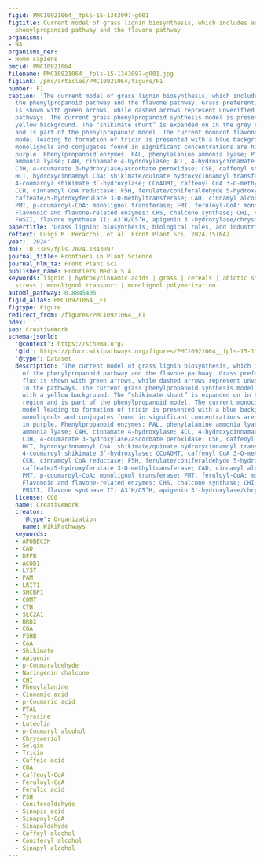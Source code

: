 ```yaml
---
figid: PMC10921064__fpls-15-1343097-g001
figtitle: Current model of grass lignin biosynthesis, which includes aspects of the
  phenylpropanoid pathway and the flavone pathway
organisms:
- NA
organisms_ner:
- Homo sapiens
pmcid: PMC10921064
filename: PMC10921064__fpls-15-1343097-g001.jpg
figlink: /pmc/articles/PMC10921064/figure/F1
number: F1
caption: 'The current model of grass lignin biosynthesis, which includes aspects of
  the phenylpropanoid pathway and the flavone pathway. Grass preferential carbon flux
  is shown with green arrows, while dashed arrows represent unverified steps in the
  pathways. The current grass phenylpropanoid synthesis model is presented with a
  yellow background. The “shikimate shunt” is expanded on in the grey shaded region
  and is part of the phenylpropanoid model. The current monocot flavone synthesis
  model leading to formation of tricin is presented with a blue background. Monocot
  monolignols and conjugates found in significant concentrations are highlighted in
  purple. Phenylpropanoid enzymes: PAL, phenylalanine ammonia lyase; PTAL, phenylalanine/tyrosine
  ammonia lyase; C4H, cinnamate 4-hydroxylase; 4CL, 4-hydroxycinnamate:CoA ligase;
  C3H, 4-coumarate 3-hydroxylase/ascorbate peroxidase; CSE, caffeoyl shikimate esterase;
  HCT, hydroxycinnamoyl CoA: shikimate/quinate hydroxycinnamoyl transferase; C3´H,
  4-coumaroyl shikimate 3´-hydroxylase; CCoAOMT, caffeoyl CoA 3-O-methyltransferase;
  CCR, cinnamoyl CoA reductase; F5H, ferulate/coniferaldehyde 5-hydroxylase; COMT,
  caffeate/5-hydroxyferulate 3-O-methyltransferase; CAD, cinnamyl alcohol dehydrogenase;
  PMT, p-coumaroyl-CoA: monolignol transferase; FMT, feruloyl-CoA: monolignol transferase.
  Flavonoid and flavone-related enzymes: CHS, chalcone synthase; CHI, chalcone isomerase;
  FNSII, flavone synthase II; A3’H/C5’H, apigenin 3′-hydroxylase/chrysoeriol 5′-hydroxylase'
papertitle: 'Grass lignin: biosynthesis, biological roles, and industrial applications'
reftext: Luigi M. Peracchi, et al. Front Plant Sci. 2024;15(NA).
year: '2024'
doi: 10.3389/fpls.2024.1343097
journal_title: Frontiers in Plant Science
journal_nlm_ta: Front Plant Sci
publisher_name: Frontiers Media S.A.
keywords: lignin | hydroxycinnamic acids | grass | cereals | abiotic stress | biotic
  stress | monolignol transport | monolignol polymerization
automl_pathway: 0.8845406
figid_alias: PMC10921064__F1
figtype: Figure
redirect_from: /figures/PMC10921064__F1
ndex: ''
seo: CreativeWork
schema-jsonld:
  '@context': https://schema.org/
  '@id': https://pfocr.wikipathways.org/figures/PMC10921064__fpls-15-1343097-g001.html
  '@type': Dataset
  description: 'The current model of grass lignin biosynthesis, which includes aspects
    of the phenylpropanoid pathway and the flavone pathway. Grass preferential carbon
    flux is shown with green arrows, while dashed arrows represent unverified steps
    in the pathways. The current grass phenylpropanoid synthesis model is presented
    with a yellow background. The “shikimate shunt” is expanded on in the grey shaded
    region and is part of the phenylpropanoid model. The current monocot flavone synthesis
    model leading to formation of tricin is presented with a blue background. Monocot
    monolignols and conjugates found in significant concentrations are highlighted
    in purple. Phenylpropanoid enzymes: PAL, phenylalanine ammonia lyase; PTAL, phenylalanine/tyrosine
    ammonia lyase; C4H, cinnamate 4-hydroxylase; 4CL, 4-hydroxycinnamate:CoA ligase;
    C3H, 4-coumarate 3-hydroxylase/ascorbate peroxidase; CSE, caffeoyl shikimate esterase;
    HCT, hydroxycinnamoyl CoA: shikimate/quinate hydroxycinnamoyl transferase; C3´H,
    4-coumaroyl shikimate 3´-hydroxylase; CCoAOMT, caffeoyl CoA 3-O-methyltransferase;
    CCR, cinnamoyl CoA reductase; F5H, ferulate/coniferaldehyde 5-hydroxylase; COMT,
    caffeate/5-hydroxyferulate 3-O-methyltransferase; CAD, cinnamyl alcohol dehydrogenase;
    PMT, p-coumaroyl-CoA: monolignol transferase; FMT, feruloyl-CoA: monolignol transferase.
    Flavonoid and flavone-related enzymes: CHS, chalcone synthase; CHI, chalcone isomerase;
    FNSII, flavone synthase II; A3’H/C5’H, apigenin 3′-hydroxylase/chrysoeriol 5′-hydroxylase'
  license: CC0
  name: CreativeWork
  creator:
    '@type': Organization
    name: WikiPathways
  keywords:
  - APOBEC3H
  - CAD
  - DFFB
  - ACOD1
  - LYST
  - PAM
  - LRIT1
  - SHCBP1
  - COMT
  - CTH
  - SLC2A1
  - BRD2
  - CGA
  - FSHB
  - CoA
  - Shikimate
  - Apigenin
  - p-Coumaraldehyde
  - Naringenin chalcone
  - CHI
  - Phenylalanine
  - Cinnamic acid
  - p-Coumaric acid
  - PTAL
  - Tyrosine
  - Luteolin
  - p-Coumaryl alcohol
  - Chrysoeriol
  - Selgin
  - Tricin
  - Caffeic acid
  - COA
  - Caffeoyl-CoA
  - Feruloyl-CoA
  - Ferulic acid
  - FSH
  - Coniferaldehyde
  - Sinapic acid
  - Sinapoyl-CoA
  - Sinapaldehyde
  - Caffeyl alcohol
  - Coniferyl alcohol
  - Sinapyl alcohol
---
```

